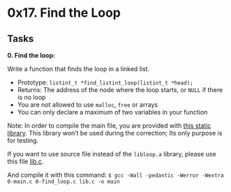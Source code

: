 # 0x17. Find the Loop

## Tasks

**0. Find the loop:**

Write a function that finds the loop in a linked list.

- Prototype: `listint_t *find_listint_loop(listint_t *head);`
- Returns: The address of the node where the loop starts, or `NULL` if there is no loop
- You are not allowed to use `malloc`, `free` or arrays
- You can only declare a maximum of two variables in your function

Note: In order to compile the main file, you are provided with [this static library](https://s3.amazonaws.com/intranet-projects-files/interviews/472/libloop.a). This library won’t be used during the correction; Its only purpose is for testing.

If you want to use source file instead of the `libloop.a` library, please use this file [lib.c](https://holbertonintranet.s3.amazonaws.com/uploads/text/2021/1/79eebf4f9215073644b8cd766a88c8a3f3a0fd88.c?X-Amz-Algorithm=AWS4-HMAC-SHA256&X-Amz-Credential=AKIARDDGGGOU5BHMTQX4%2F20221007%2Fus-east-1%2Fs3%2Faws4_request&X-Amz-Date=20221007T022226Z&X-Amz-Expires=345600&X-Amz-SignedHeaders=host&X-Amz-Signature=477e2ec6feb6d34f7b0996ed392236938f29e27c85667ea6eba7e4e876042c08).

And compile it with this command: `$ gcc -Wall -pedantic -Werror -Wextra 0-main.c 0-find_loop.c lib.c -o main`
